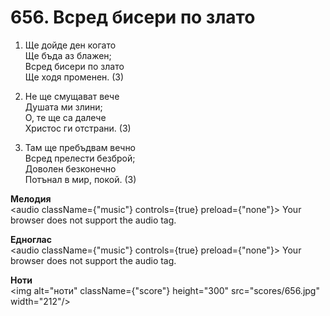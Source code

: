 # 656. Всред бисери по злато  

1. Ще дойде ден когато  
Ще бъда аз блажен;  
Всред бисери по злато  
Ще ходя променен. (3)  

2. Не ще смущават вече  
Душата ми злини;  
О, те ще са далече  
Христос ги отстрани. (3)  

3. Там ще пребъдвам вечно  
Всред прелести безброй;  
Доволен безконечно  
Потънал в мир, покой. (3)  

__Мелодия__  
<audio className={"music"} controls={true} preload={"none"}><source src="mp3/656.mp3" type="audio/mpeg"/>
Your browser does not support the audio tag.
</audio>  

__Едноглас__  
<audio className={"music"} controls={true} preload={"none"}><source src="transp/656.mp3" type="audio/mpeg"/>
Your browser does not support the audio tag.
</audio>  

__Ноти__  
<img alt="ноти" className={"score"} height="300" src="scores/656.jpg" width="212"/>
